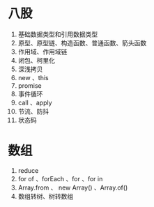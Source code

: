 # 八股
1. 基础数据类型和引用数据类型
2. 原型、原型链、构造函数、普通函数、箭头函数
3. 作用域、作用域链
4. 闭包、柯里化
5. 深浅拷贝
6. new 、this
7. promise
8. 事件循环
9. call 、apply
10. 节流、防抖
11. 状态码
# 数组
1. reduce
2. for of 、forEach 、for 、for in
3. Array.from  、 new Array()  、Array.of()
4. 数组转树、树转数组